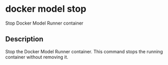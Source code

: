# docker model stop

<!---MARKER_GEN_START-->
Stop Docker Model Runner container

<!---MARKER_GEN_END-->

## Description

Stop the Docker Model Runner container. This command stops the running container without removing it.
